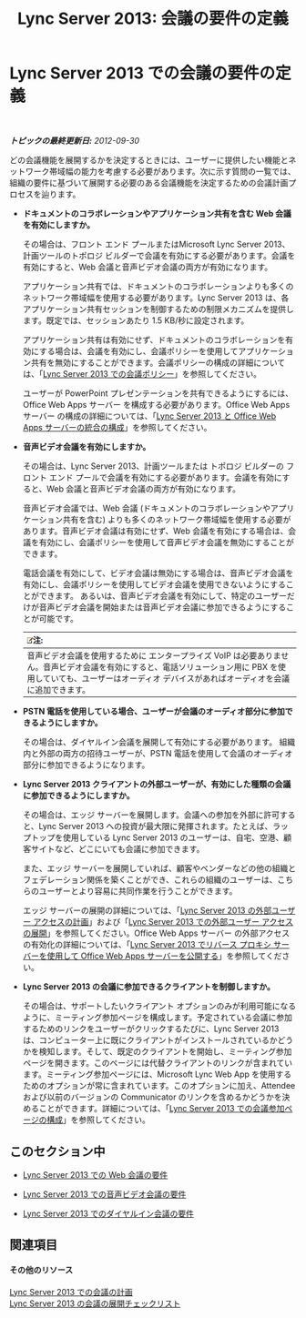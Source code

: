﻿---
title: 'Lync Server 2013: 会議の要件の定義'
TOCTitle: 会議の要件の定義
ms:assetid: 5c83e268-22bf-42b2-bac3-3237b5e02e03
ms:mtpsurl: https://technet.microsoft.com/ja-jp/library/JJ204935(v=OCS.15)
ms:contentKeyID: 48272208
ms.date: 05/19/2016
mtps_version: v=OCS.15
ms.translationtype: HT
---

# Lync Server 2013 での会議の要件の定義

 

_**トピックの最終更新日:** 2012-09-30_

どの会議機能を展開するかを決定するときには、ユーザーに提供したい機能とネットワーク帯域幅の能力を考慮する必要があります。次に示す質問の一覧では、組織の要件に基づいて展開する必要のある会議機能を決定するための会議計画プロセスを辿ります。

  - **ドキュメントのコラボレーションやアプリケーション共有を含む Web 会議を有効にしますか。**
    
    その場合は、フロント エンド プールまたはMicrosoft Lync Server 2013、計画ツールのトポロジ ビルダーで会議を有効にする必要があります。会議を有効にすると、Web 会議と音声ビデオ会議の両方が有効になります。
    
    アプリケーション共有では、ドキュメントのコラボレーションよりも多くのネットワーク帯域幅を使用する必要があります。Lync Server 2013 は、各アプリケーション共有セッションを制御するための制限メカニズムを提供します。既定では、セッションあたり 1.5 KB/秒に設定されます。
    
    アプリケーション共有は有効にせず、ドキュメントのコラボレーションを有効にする場合は、会議を有効にし、会議ポリシーを使用してアプリケーション共有を無効にすることができます。会議ポリシーの構成の詳細については、「[Lync Server 2013 での会議ポリシー](lync-server-2013-conferencing-policies.md)」を参照してください。
    
    ユーザーが PowerPoint プレゼンテーションを共有できるようにするには、Office Web Apps サーバー を構成する必要があります。Office Web Apps サーバー の構成の詳細については、「[Lync Server 2013 と Office Web Apps サーバーの統合の構成](lync-server-2013-enabling-office-web-apps-server-and-lync-server-2013.md)」を参照してください。

  - **音声ビデオ会議を有効にしますか。**
    
    その場合は、Lync Server 2013、計画ツールまたは トポロジ ビルダーの フロント エンド プールで会議を有効にする必要があります。会議を有効にすると、Web 会議と音声ビデオ会議の両方が有効になります。
    
    音声ビデオ会議では、Web 会議 (ドキュメントのコラボレーションやアプリケーション共有を含む) よりも多くのネットワーク帯域幅を使用する必要があります。音声ビデオ会議は有効にせず、Web 会議を有効にする場合は、会議を有効にし、会議ポリシーを使用して音声ビデオ会議を無効にすることができます。
    
    電話会議を有効にして、ビデオ会議は無効にする場合は、音声ビデオ会議を有効にし、会議ポリシーを使用してビデオ会議を使用できないようにすることができます。 あるいは、音声ビデオ会議を有効にして、特定のユーザーだけが音声ビデオ会議を開始または音声ビデオ会議に参加できるようにすることが可能です。
    
    <table>
    <thead>
    <tr class="header">
    <th><img src="images/Gg412781.note(OCS.15).gif" title="note" alt="note" />注:</th>
    </tr>
    </thead>
    <tbody>
    <tr class="odd">
    <td>音声ビデオ会議を使用するために エンタープライズ VoIP は必要ありません。音声ビデオ会議を有効にすると、電話ソリューション用に PBX を使用していても、ユーザーはオーディオ デバイスがあればオーディオを会議に追加できます。</td>
    </tr>
    </tbody>
    </table>


  - **PSTN 電話を使用している場合、ユーザーが会議のオーディオ部分に参加できるようにしますか。**
    
    その場合は、ダイヤルイン会議を展開して有効にする必要があります。 組織内と外部の両方の招待ユーザーが、PSTN 電話を使用して会議のオーディオ部分に参加できるようになります。

  - **Lync Server 2013 クライアントの外部ユーザーが、有効にした種類の会議に参加できるようにしますか。**
    
    その場合は、エッジ サーバーを展開します。会議への参加を外部に許可すると、Lync Server 2013 への投資が最大限に発揮されます。たとえば、ラップトップを使用している Lync Server 2013 のユーザーは、自宅、空港、顧客サイトなど、どこにいても会議に参加できます。
    
    また、エッジ サーバーを展開していれば、顧客やベンダーなどの他の組織とフェデレーション関係を築くことができ、これらの組織のユーザーは、こちらのユーザーとより容易に共同作業を行うことができます。
    
    エッジ サーバーの展開の詳細については、「[Lync Server 2013 の外部ユーザー アクセスの計画](lync-server-2013-planning-for-external-user-access.md)」および「[Lync Server 2013 での外部ユーザー アクセスの展開](lync-server-2013-deploying-external-user-access.md)」を参照してください。Office Web Apps サーバー の外部アクセスの有効化の詳細については、「[Lync Server 2013 でリバース プロキシ サーバーを使用して Office Web Apps サーバーを公開する](lync-server-2013-publishing-office-web-apps-server-using-a-reverse-proxy-server.md)」を参照してください。

  - **Lync Server 2013 の会議に参加できるクライアントを制御しますか。**
    
    その場合は、サポートしたいクライアント オプションのみが利用可能になるように、ミーティング参加ページを構成します。予定されている会議に参加するためのリンクをユーザーがクリックするたびに、Lync Server 2013 は、コンピューター上に既にクライアントがインストールされているかどうかを検知します。そして、既定のクライアントを開始し、ミーティング参加ページを開きます。このページには代替クライアントのリンクが含まれています。ミーティング参加ページには、Microsoft Lync Web App を使用するためのオプションが常に含まれています。このオプションに加え、Attendee および以前のバージョンの Communicator のリンクを含めるかどうかを決めることができます。詳細については、「[Lync Server 2013 での会議参加ページの構成](lync-server-2013-configuring-the-meeting-join-page.md)」を参照してください。

## このセクション中

  - [Lync Server 2013 での Web 会議の要件](lync-server-2013-web-conferencing-requirements.md)

  - [Lync Server 2013 での音声ビデオ会議の要件](lync-server-2013-a-v-conferencing-requirements.md)

  - [Lync Server 2013 でのダイヤルイン会議の要件](lync-server-2013-dial-in-conferencing-requirements.md)

## 関連項目

#### その他のリソース

[Lync Server 2013 での会議の計画](lync-server-2013-planning-for-conferencing.md)  
[Lync Server 2013 の会議の展開チェックリスト](lync-server-2013-deployment-checklist-for-conferencing.md)

